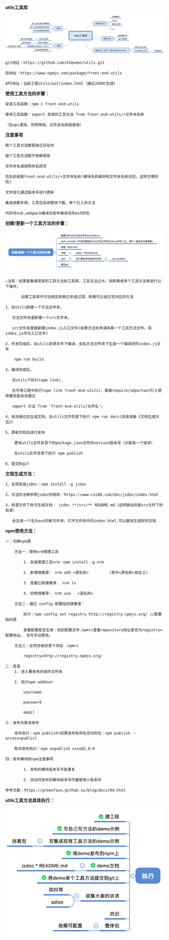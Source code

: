 **utils工具库**

![image-20200329152442666](WeChat3d085aa34c285b9b6ee734a38b3e1b70.png)

    git地址：https://github.com/ktQueen/utils.git
    
    包地址：https://www.npmjs.com/package/front-end-utils
    
    API地址：当前工程utils/out/index.html（通过JSDOC生成）

**使用工具方法的步骤：**

    安装工具函数：npm i front-end-utils
    
    使用工具函数：import 具体的工具方法 from front-end-utils/+文件夹名称
    
    （在api里找，你想用啥，文件夹名称就是啥）

**注意事项**

    每个工具方法都是独立存在的
    
    每个工具方法都不依赖框架
    
    文件命名请按照命名规范
    
    包名前缀是front-end-utils/+文件夹名称(模块名称最好和文件夹名称对应，这样方便好找)
    
    文件变化通过版本号进行更新
    
    集成进脚手架，工具包采用整体下载，单个引入的方法
    
    代码写es6,webpack编译后发布编译后的es5的包

**创建/更新一个工具方法的步骤：**

![image-20200329152442666](WeChat0400fc76fecbe34f6cd31463aeddd02a.png)

    ⚠️注意：如果是集成现有的工具方法到工具库，工具方法过大，则拆离成多个工具方法再进行以下操作,
    
           如果工具库中方法相互依赖过多或过深，酌情可以自己写对应的方法
    
    1、在utils新建一个方法文件夹，
    
       方法文件夹里新建一个src文件夹，
    
       src文件夹里面新建index.js入口文件(如果方法较多请拆离一个工具方法文件，将index.js作为入口文件)
    
    2、开发完成后，在utils目录文件下编译，会在方法文件夹下生成一个编译好的index.js文件
    
        npm run build
    
    3、编译完成后，
    
       在utils下执行(npm link),
    
       在可用工程中执行(npm link front-end-utils)，直接require/important引入使用看否能自测通过
    
       import 方法 from 'front-end-utils/文件名';
    
    4、自测通过后生成文档，在utils文件目录下执行 npm run docs(具体请看《文档生成方法》)
    
    5、更新文档后进行发布
    
        更改utils文件目录下的package.json文件的version版本号（只能有一个版本）
    
        在utils文件目录下执行 npm publish
    
    6、提交到git

**文档生成方法：**

    1、全局安装jsDoc：npm install -g jsdoc
    
    2、方法的注释参照jsdoc的规则：https://www.css88.com/doc/jsdoc/index.html
    
    3、目录文件下命令生成文档： jsdoc **/src/** README.md（这样输出的是src文件下的目录）
    
       会生成一个名为out的新文件夹，打开文件夹中的index.html,可以看到生成好的文档


**npm使用方法：**

    一：切换npm源
    
        方法一：使用nrm管理工具
    
            1. 安装管理工具nrm：npm install -g nrm
    
            2. 新增镜像源： nrm add <源名称>         (其中<源名称>自定义)
    
            3. 查看已有镜像源： nrm ls
    
            4. 切换镜像源： nrm use   <源名称>
    
        方法二：通过 config 配置指向镜像源：
    
            执行：npm config set registry http://registry.npmjs.org/ //配置指向源
    
            查看配置是否生效：找到配置文件.npmrc查看repository地址是否为registry=配置地址。 也可手动更改。
    
        方法三：在项目根目录下添加 .npmrc
    
            registry=http://registry.npmjs.org/
    
    二：登录
        1. 进入要发布的组件文件夹
    
        2. 执行npm addUser
    
            username
    
            password
    
            email
    
    三：发布与取消发布
    
        发布执行：npm publish(如果发布有命名空间的包：npm publish --access=public)
    
        取消发布执行：npm unpublish xxxx@1.0.0
    
    四：发布模块到npm注意事项
    
            1. 发布的模块版本号不能重复
    
            2. 测试时发布的模块版本号尽量使用小版本号
    
    参考文献：https://greenfavo.github.io/blog/docs/04.html

**utils工具方法具体执行：**

![image-20200329152442666](WeChatc3075cf2ff9f4ecac04da473e6f923fe.png)





